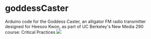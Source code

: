 # goddessCaster
Arduino code for the Goddess Caster, an alligator FM radio transmitter designed for Heesoo Kwon, as part of UC Berkeley's New Media 290 course: Critical Practices 
![](http://brianbartz.com/media/GEN/gator.jpg)
